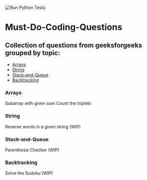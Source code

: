![Run Python Tests](https://github.com/Manug-github/Must-Do-Coding-Questions/workflows/Run%20Python%20Tests/badge.svg?branch=main)

# Must-Do-Coding-Questions

## Collection of questions from geeksforgeeks grouped by topic:
* [Arrays](#Arrays)
* [String](#String)
* [Stack-and-Queue](#Stack-and-Queue)
* [Backtracking](#Backtracking)


### Arrays
Subarray with given sum
Count the triplets

### String
Reverse words in a given string (WIP)

### Stack-and-Queue
Parenthesis Checker (WIP)

### Backtracking
Solve the Sudoku (WIP)
